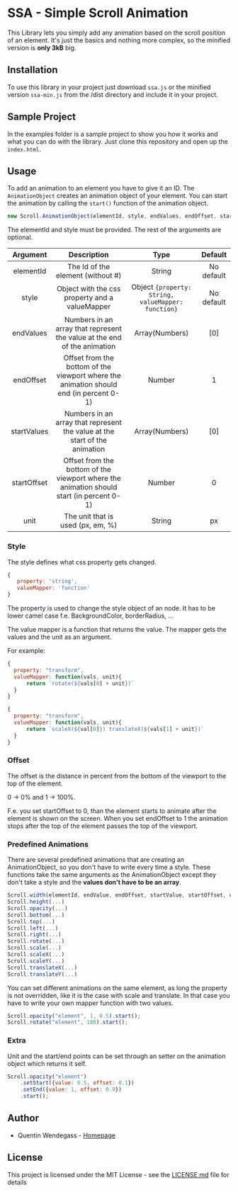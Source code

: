 # SSA - Simple Scroll Animation

This Library lets you simply add any animation based on the scroll position of an element.
It's just the basics and nothing more complex, so the minified version is **only 3kB** big. 


## Installation
To use this library in your project just download `ssa.js` or the minified version `ssa-min.js` from the /dist directory and include it in your project.


## Sample Project
In the examples folder is a sample project to show you how it works and what you can do with the library. 
Just clone this repository and open up the `index.html`.


## Usage
To add an animation to an element you have to give it an ID. 
The `AnimationObject` creates an animation object of your element. You can start the animation by calling the `start()` function of the animation object.

```javascript
new Scroll.AnimationObject(elementId, style, endValues, endOffset, startValues, startOffset, unit).start();
```
The elementId and style must be provided. The rest of the arguments are optional.

| Argument      | Description   | Type  |  Default |
|:-------------:|:-------------:|:-----:|:-----:|
| elementId     | The Id of the element (without #)| String | No default |
| style         | Object with the css property and a valueMapper |  Object `{property: String, valueMapper: function}` | No default |
| endValues     | Numbers in an array that represent the value at the end of the animation |    Array(Numbers)| [0]
| endOffset     | Offset from the bottom of the viewport where the animation should end (in percent 0-1)      |    Number | 1
| startValues   | Numbers in an array that represent the value at the start of the animation     |    Array(Numbers) | [0]
| startOffset   | Offset from the bottom of the viewport where the animation should start (in percent 0-1)     |    Number | 0
| unit          | The unit that is used (px, em, %)|    String | px


### Style
The style defines what css property gets changed. 

 ```javascript
 {
    property: 'string', 
    valueMapper: 'function'
}
 ```
 
 The property is used to change the style object of an node. It has to be lower camel case f.e. BackgroundColor, borderRadius, ...
 
 The value mapper is a function that returns the value. The mapper gets the values and the unit as an argument.
  
  For example: 
  
  ```javascript
{
    property: "transform",
    valueMapper: function(vals, unit){
        return `rotate(${vals[0] + unit})`  
    }
}

{
    property: "transform",
    valueMapper: function(vals, unit){
        return `scaleX(${val[0]}) translateX(${vals[1] + unit})`  
    }
}
  ```
  
### Offset
The offset is the distance in percent from the bottom of the viewport to the top of the element.

0 -> 0% and 1 -> 100%. 

F.e. you set startOffset to 0, than the element starts to animate after the element is shown on the screen. When you set endOffset to 1 the animation stops after the top of the
element passes the top of the viewport.


### Predefined Animations
There are several predefined animations that are creating an AnimationObject, so you don't have to write every time a style. These functions take the same arguments as the AnimationObject except they don't take a style and the **values don't have to be an array**.

```javascript
Scroll.width(elementId, endValue, endOffset, startValue, startOffset, unit)
Scroll.height(...)
Scroll.opacity(...)
Scroll.bottom(...)
Scroll.top(...)
Scroll.left(...)
Scroll.right(...)
Scroll.rotate(...)
Scroll.scale(...)
Scroll.scaleX(...)
Scroll.scaleY(...)
Scroll.translateX(...)
Scroll.translateY(...)
```

You can set different animations on the same element, as long the property is not overridden, like it is the case with scale and translate. 
In that case you have to write your own mapper function with two values.


```javascript
Scroll.opacity("element", 1, 0.5).start();
Scroll.rotate("element", 180).start();
```


### Extra
Unit and the start/end points can be set through an setter on the animation object which returns it self.

```javascript
Scroll.opacity("element")
    .setStart({value: 0.5, offset: 0.1})
    .setEnd({value: 1, offset: 0.9})
    .start();
```

## Author
* Quentin Wendegass - [Homepage](https://www.wendegass.com)

## License
This project is licensed under the MIT License - see the [LICENSE.md](LICENSE.md) file for details




  
  
  
  
  
  
  



    


